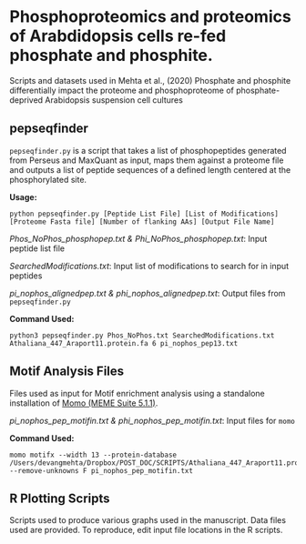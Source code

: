 # Phosphoproteomics and proteomics of Arabdidopsis cells re-fed phosphate and phosphite.
Scripts and datasets used in Mehta et al., (2020) Phosphate and phosphite differentially impact the proteome and phosphoproteome of phosphate-deprived Arabidopsis suspension cell cultures

## pepseqfinder
`pepseqfinder.py` is a script that takes a list of phosphopeptides generated from Perseus and MaxQuant as input, maps them against a proteome file and outputs a list of peptide sequences of a defined length centered at the phosphorylated site.

**Usage:**

````
python pepseqfinder.py [Peptide List File] [List of Modifications] [Proteome Fasta file] [Number of flanking AAs] [Output File Name]
````

*Phos_NoPhos_phosphopep.txt & Phi_NoPhos_phosphopep.txt*: Input peptide list file

*SearchedModifications.txt*: Input list of modifications to search for in input peptides

*pi_nophos_alignedpep.txt & phi_nophos_alignedpep.txt*: Output files from `pepseqfinder.py`

**Command Used:**

````
python3 pepseqfinder.py Phos_NoPhos.txt SearchedModifications.txt Athaliana_447_Araport11.protein.fa 6 pi_nophos_pep13.txt
````


## Motif Analysis Files
Files used as input for Motif enrichment analysis using a standalone installation of [Momo (MEME Suite 5.1.1)](http://meme-suite.org/index.html). 

*pi_nophos_pep_motifin.txt & phi_nophos_pep_motifin.txt*: Input files for `momo`

**Command Used:**

````
momo motifx --width 13 --protein-database /Users/devangmehta/Dropbox/POST_DOC/SCRIPTS/Athaliana_447_Araport11.protein.fa --remove-unknowns F pi_nophos_pep_motifin.txt
````


## R Plotting Scripts

Scripts used to produce various graphs used in the manuscript. Data files used are provided. To reproduce, edit input file locations in the R scripts. 
